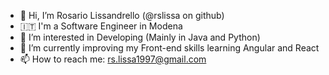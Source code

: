 - 👋 Hi, I’m Rosario Lissandrello (@rslissa on github)
- 🇮🇹  I'm a Software Engineer in Modena
- 👀 I’m interested in Developing (Mainly in Java and Python)
- 🌱 I’m currently improving my Front-end skills learning Angular and React
- 📫 How to reach me: rs.lissa1997@gmail.com

<!---
rslissa/rslissa is a ✨ special ✨ repository because its `README.md` (this file) appears on your GitHub profile.
You can click the Preview link to take a look at your changes.
--->
